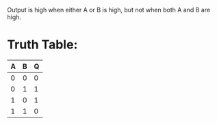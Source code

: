 Output is high when either A or B is high, but not when both A and B are high.
# Truth Table:

| A   | B   | Q   |
| --- | --- | --- |
| 0   | 0   | 0   |
| 0   | 1   | 1   |
| 1   | 0   | 1   |
| 1   | 1   | 0   |
